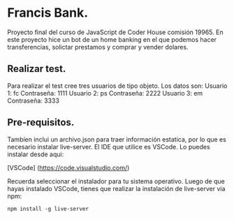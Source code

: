 # Francis Bank.

Proyecto final del curso de JavaScript de Coder House comisión 19965.
En este proyecto hice un bot de un home banking en el que podemos hacer transferencias, solictar prestamos y comprar y vender dolares.

## Realizar test.
Para realizar el test cree tres usuarios de tipo objeto. Los datos son:
Usuario 1: fc
Contraseña: 1111
Usuario 2: ps
Contraseña: 2222
Usuario 3: em
Contraseña: 3333

## Pre-requisitos.

Tambíen inclui un archivo.json para traer información estatica, por lo que es necesario instalar live-server.
El IDE que utilice es VSCode. Lo puedes instalar desde aqui:

[VSCode] (https://code.visualstudio.com/)

Recuerda seleccionar el instalador para tu sistema operativo.
Luego de que hayas instalado VSCode, tienes que realizar la instalación de live-server via npm:
```
npm install -g live-server
```

